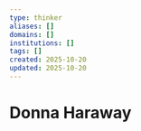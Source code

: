 ```yaml
---
type: thinker
aliases: []
domains: []
institutions: []
tags: []
created: 2025-10-20
updated: 2025-10-20
---
```


# Donna Haraway



